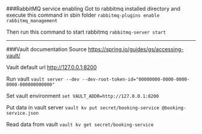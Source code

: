 ###RabbitMQ service enabling
Got to rabbitmq installed directory and execute this command in sbin folder ``rabbitmq-plugins enable rabbitmq_management``

Then run this command to start rabbitmq ``rabbitmq-server start``

<hr>

###Vault documentation
Source https://spring.io/guides/gs/accessing-vault/

Vault default url http://127.0.0.1:8200

Run vault
``vault server --dev --dev-root-token-id="00000000-0000-0000-0000-000000000000"``

Set vault environment
``set VAULT_ADDR=http://127.0.0.1:8200``

Put data in vault server
``vault kv put secret/booking-service @booking-service.json``

Read data from vault
``vault kv get secret/booking-service``
